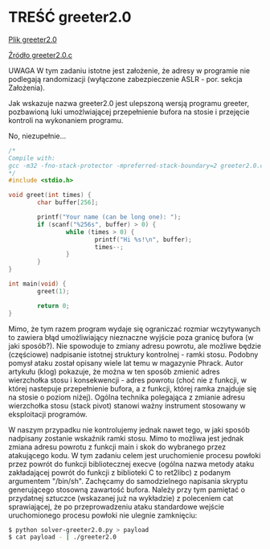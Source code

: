 # TREŚĆ greeter2.0
[Plik greeter2.0](files/greeter2.0)

[Źródło greeter2.0.c](files/greeter2.0.c)

UWAGA W tym zadaniu istotne jest założenie, że adresy w programie nie podlegają randomizacji (wyłączone zabezpieczenie ASLR - por. sekcja Założenia).

Jak wskazuje nazwa greeter2.0 jest ulepszoną wersją programu greeter, pozbawioną luki umożlwiającej przepełnienie bufora na stosie i przejęcie kontroli na wykonaniem programu.

No, niezupełnie...

```c
/*
Compile with:
gcc -m32 -fno-stack-protector -mpreferred-stack-boundary=2 greeter2.0.c -o greeter2.0
*/
#include <stdio.h>

void greet(int times) {
        char buffer[256];

        printf("Your name (can be long one): ");
        if (scanf("%256s", buffer) > 0) {
                while (times > 0) {
                        printf("Hi %s!\n", buffer);
                        times--;
                }
        }
}

int main(void) {
        greet(1);

        return 0;
}
```

Mimo, że tym razem program wydaje się ograniczać rozmiar wczytywanych to zawiera błąd umożliwiający nieznaczne wyjście poza granicę bufora (w jaki sposób?). Nie spowoduje to zmiany adresu powrotu, ale możliwe będzie (częściowe) nadpisanie istotnej struktury kontrolnej - ramki stosu. Podobny pomysł ataku został opisany wiele lat temu w magazynie Phrack. Autor artykułu (klog) pokazuje, że można w ten sposób zmienić adres wierzchołka stosu i konsekwencji - adres powrotu (choć nie z funkcji, w której nastepuje przepełnienie bufora, a z funkcji, której ramka znajduje się na stosie o poziom niżej). Ogólna technika polegająca z zmianie adresu wierzchołka stosu (stack pivot) stanowi ważny instrument stosowany w eksploitacji programów.

W naszym przypadku nie kontrolujemy jednak nawet tego, w jaki sposób nadpisany zostanie wskaźnik ramki stosu. Mimo to możliwa jest jednak zmiana adresu powrotu z funkcji main i skok do wybranego przez atakującego kodu. W tym zadaniu celem jest uruchomienie procesu powłoki przez powrót do funkcji bibliotecznej execve (ogólna nazwa metody ataku zakładającej powrót do funkcji z biblioteki C to ret2libc) z podanym argumentem "/bin/sh". Zachęcamy do samodzielnego napisania skryptu generującego stosowną zawartość bufora. Należy przy tym pamiętać o przydatnej sztuczce (wskazanej już na wykładzie) z poleceniem cat sprawiającej, że po przeprowadzeniu ataku standardowe wejście uruchomionego procesu powłoki nie ulegnie zamknięciu:

```bash
$ python solver-greeter2.0.py > payload
$ cat payload - | ./greeter2.0
```
